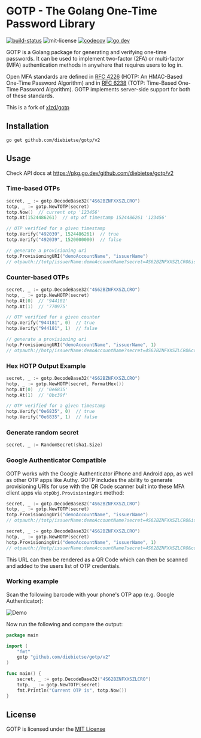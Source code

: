 # GOTP - The Golang One-Time Password Library

[![build-status][build-status]][build-status] 
![mit-license][license-badge]
[![codecov][codecov-badge]][codecov-link]
[![go.dev][godoc-badge]][godoc-link]

GOTP is a Golang package for generating and verifying one-time passwords. It can be used to implement two-factor (2FA) or multi-factor (MFA) authentication methods in anywhere that requires users to log in.

Open MFA standards are defined in [RFC 4226][rfc-4226] (HOTP: An HMAC-Based One-Time Password Algorithm) and in [RFC 6238][rfc-6238] (TOTP: Time-Based One-Time Password Algorithm). GOTP implements server-side support for both of these standards.

This is a fork of [xlzd/gotp]

## Installation

```console
go get github.com/diebietse/gotp/v2
```

## Usage

Check API docs at <https://pkg.go.dev/github.com/diebietse/gotp/v2>

### Time-based OTPs

```Go
secret, _ := gotp.DecodeBase32("4S62BZNFXXSZLCRO")
totp, _ := gotp.NewTOTP(secret)
totp.Now()  // current otp '123456'
totp.At(1524486261)  // otp of timestamp 1524486261 '123456'

// OTP verified for a given timestamp
totp.Verify("492039", 1524486261)  // true
totp.Verify("492039", 1520000000)  // false

// generate a provisioning uri
totp.ProvisioningURI("demoAccountName", "issuerName")
// otpauth://totp/issuerName:demoAccountName?secret=4S62BZNFXXSZLCRO&issuer=issuerName
```

### Counter-based OTPs

```Go
secret, _ := gotp.DecodeBase32("4S62BZNFXXSZLCRO")
hotp, _ := gotp.NewHOTP(secret)
hotp.At(0)  // '944181'
hotp.At(1)  // '770975'

// OTP verified for a given counter
hotp.Verify("944181", 0)  // true
hotp.Verify("944181", 1)  // false

// generate a provisioning uri
hotp.ProvisioningURI("demoAccountName", "issuerName", 1)
// otpauth://hotp/issuerName:demoAccountName?secret=4S62BZNFXXSZLCRO&counter=1&issuer=issuerName
```

### Hex HOTP Output Example

```Go
secret, _ := gotp.DecodeBase32("4S62BZNFXXSZLCRO")
hotp, _ := gotp.NewHOTP(secret, FormatHex())
hotp.At(0)  // '0e6835'
hotp.At(1)  // '0bc39f'

// OTP verified for a given timestamp
hotp.Verify("0e6835", 0)  // true
hotp.Verify("0e6835", 1)  // false
```

### Generate random secret

```Go
secret, _ := RandomSecret(sha1.Size)
```

### Google Authenticator Compatible

GOTP works with the Google Authenticator iPhone and Android app, as well as other OTP apps like Authy.
GOTP includes the ability to generate provisioning URIs for use with the QR Code
scanner built into these MFA client apps via `otpObj.ProvisioningUri` method:

```Go
secret, _ := gotp.DecodeBase32("4S62BZNFXXSZLCRO")
totp, _ := gotp.NewTOTP(secret)
totp.ProvisioningUri("demoAccountName", "issuerName")
// otpauth://totp/issuerName:demoAccountName?secret=4S62BZNFXXSZLCRO&issuer=issuerName

secret, _ := gotp.DecodeBase32("4S62BZNFXXSZLCRO")
hotp, _ := gotp.NewHOTP(secret)
hotp.ProvisioningUri("demoAccountName", "issuerName", 1)
// otpauth://hotp/issuerName:demoAccountName?secret=4S62BZNFXXSZLCRO&counter=1&issuer=issuerName
```

This URL can then be rendered as a QR Code which can then be scanned and added to the users list of OTP credentials.

### Working example

Scan the following barcode with your phone's OTP app (e.g. Google Authenticator):

![Demo](https://user-images.githubusercontent.com/5506906/39129827-0f12b582-473e-11e8-9c19-5e4f071eed26.png)

Now run the following and compare the output:

```Go
package main

import (
	"fmt"
	gotp "github.com/diebietse/gotp/v2"
)

func main() {
	secret, _ := gotp.DecodeBase32("4S62BZNFXXSZLCRO")
	totp, _ := gotp.NewTOTP(secret)
	fmt.Println("Current OTP is", totp.Now())
}
```

## License

GOTP is licensed under the [MIT License][license]

[build-status]: https://github.com/diebietse/gotp/workflows/build/badge.svg?branch=master
[codecov-badge]: https://codecov.io/gh/diebietse/gotp/branch/master/graph/badge.svg
[codecov-link]: https://codecov.io/gh/diebietse/gotp
[godoc-badge]: https://img.shields.io/badge/go.dev-reference-007d9c?logo=go&logoColor=white
[godoc-link]: https://pkg.go.dev/github.com/diebietse/gotp/v2
[license-badge]: https://img.shields.io/badge/license-MIT-000000.svg
[rfc-4226]: https://tools.ietf.org/html/rfc4226 "RFC 4226"
[rfc-6238]: https://tools.ietf.org/html/rfc6238 "RFC 6238"
[py-otp]: https://github.com/pyotp/pyotp
[license]: https://github.com/diebietse/gotp/blob/master/LICENSE
[xlzd/gotp]: https://github.com/xlzd/gotp
